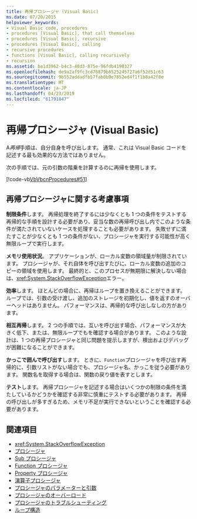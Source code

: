 ```yaml
---
title: 再帰プロシージャ (Visual Basic)
ms.date: 07/20/2015
helpviewer_keywords:
- Visual Basic code, procedures
- procedures [Visual Basic], that call themselves
- procedures [Visual Basic], recursive
- procedures [Visual Basic], calling
- recursive procedures
- functions [Visual Basic], calling recursively
- recursion
ms.assetid: ba1d3962-b4c3-48d3-875e-96fdb4198327
ms.openlocfilehash: de9a2af9fc3cd78879b6525245727a6f52d51c63
ms.sourcegitcommit: 9b552addadfb57fab0b9e7852ed4f1f1b8a42f8e
ms.translationtype: MT
ms.contentlocale: ja-JP
ms.lasthandoff: 04/23/2019
ms.locfileid: "61791847"
---
```

# <a name="recursive-procedures-visual-basic"></a>再帰プロシージャ (Visual Basic)
A*再帰*手順は、自分自身を呼び出します。 通常、これは Visual Basic コードを記述する最も効果的な方法ではありません。  
  
 次の手順では、元の引数の階乗を計算するのに再帰を使用します。  
  
 [!code-vb[VbVbcnProcedures#51](~/samples/snippets/visualbasic/VS_Snippets_VBCSharp/VbVbcnProcedures/VB/Class1.vb#51)]  
  
## <a name="considerations-with-recursive-procedures"></a>再帰プロシージャに関する考慮事項  
 **制限条件**します。 再帰処理を終了するには少なくとも 1 つの条件をテストする再帰的な手順を設計する必要があり、妥当な数の再帰呼び出し内でこのような条件が満たされていないケースを処理することも必要があります。 失敗せずに満たすことが少なくとも 1 つの条件がない、プロシージャを実行する可能性が高く無限ループで実行します。  
  
 **メモリ使用状況**。 アプリケーションが、ローカル変数の領域量が制限されています。 プロシージャが、それ自体を呼び出すたびに、ローカル変数の追加のコピーの領域を使用します。 最終的と、このプロセスが無期限に解決しない場合は、<xref:System.StackOverflowException>エラー。  
  
 **効率**します。 ほとんどの場合に、再帰はループを置き換えることができます。 ループでは、引数の受け渡し、追加のストレージを初期化し、値を返すのオーバーヘッドはありません。 パフォーマンスは、再帰的な呼び出しなしの方があります。  
  
 **相互再帰**します。 2 つの手順では、互いを呼び出す場合、パフォーマンスが大きく低下、または、無限ループでもを確認する場合があります。 このような設計は、1 つの再帰プロシージャと同じ問題を提示しますが、検出およびデバッグが困難になることができます。  
  
 **かっこで囲んで呼び出す**します。 ときに、`Function`プロシージャを呼び出す再帰的に、引数リストがない場合でも、プロシージャ名、かっこを従う必要があります。 関数名を取得する場合は、関数の戻り値を表すとします。  
  
 **テスト**します。 再帰プロシージャを記述する場合はいくつかの制限の条件を満たしているかどうかを確認する非常に慎重にテストする必要があります。 再帰の呼び出しが多すぎるため、メモリ不足が実行できないということを確認する必要があります。  
  
## <a name="see-also"></a>関連項目

- <xref:System.StackOverflowException>
- [プロシージャ](./index.md)
- [Sub プロシージャ](./sub-procedures.md)
- [Function プロシージャ](./function-procedures.md)
- [Property プロシージャ](./property-procedures.md)
- [演算子プロシージャ](./operator-procedures.md)
- [プロシージャのパラメーターと引数](./procedure-parameters-and-arguments.md)
- [プロシージャのオーバーロード](./procedure-overloading.md)
- [プロシージャのトラブルシューティング](./troubleshooting-procedures.md)
- [ループ構造](../../../../visual-basic/programming-guide/language-features/control-flow/loop-structures.md)
